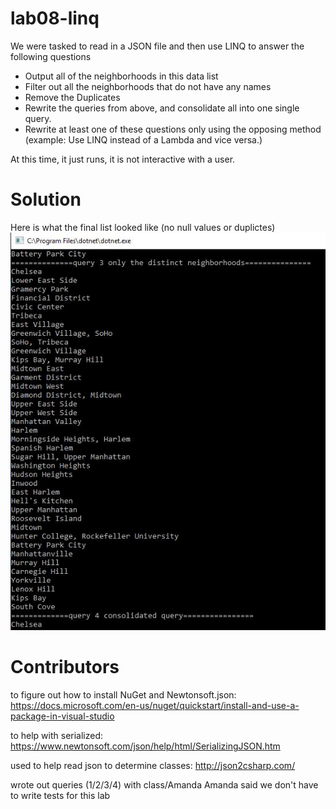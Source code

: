 # lab08-linq

We were tasked to read in a JSON file and then use LINQ to answer the following questions
- Output all of the neighborhoods in this data list
- Filter out all the neighborhoods that do not have any names
- Remove the Duplicates
- Rewrite the queries from above, and consolidate all into one single query.
- Rewrite at least one of these questions only using the opposing method (example: Use LINQ instead of a Lambda and vice versa.)

At this time, it just runs, it is not interactive with a user.

# Solution
Here is what the final list looked like (no null values or duplictes)
![console](./images/lab8console.JPG)

# Contributors
to figure out how to install NuGet and Newtonsoft.json:
https://docs.microsoft.com/en-us/nuget/quickstart/install-and-use-a-package-in-visual-studio

to help with serialized:
https://www.newtonsoft.com/json/help/html/SerializingJSON.htm

used to help read json to determine classes:
http://json2csharp.com/

wrote out queries (1/2/3/4) with class/Amanda
Amanda said we don't have to write tests for this lab


